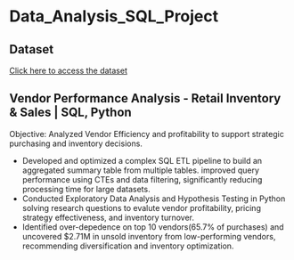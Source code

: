 # Data_Analysis_SQL_Project

## Dataset
[Click here to access the dataset](https://1drv.ms/f/c/57a2549804b14733/EtzagdmvUrdDsvWz-afMuzMBDzYIpOhCuXxm0X1zcgjKHQ?e=vLLpXt)

## Vendor Performance Analysis - Retail Inventory & Sales | SQL, Python

Objective: Analyzed Vendor Efficiency and profitability to support strategic purchasing and inventory decisions.
- Developed and optimized a complex SQL ETL pipeline to build an aggregated summary table from multiple tables. improved query performance using CTEs and data filtering, significantly reducing processing time for large datasets.
- Conducted Exploratory Data Analysis and Hypothesis Testing in Python solving research questions to evalute vendor profitability, pricing strategy effectiveness, and inventory turnover.
- Identified over-depedence on top 10 vendors(65.7% of purchases) and uncovered $2.71M in unsold inventory from low-performing vendors, recommending diversification and inventory optimization.
